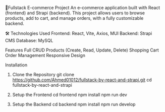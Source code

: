 🚀Fullstack E-commerce Project
An e-commerce application built with React (frontend) and Strapi (backend).
This project allows users to browse products, add to cart, and manage orders, with a fully customizable backend.

🛠 Technologies Used
Frontend: React, Vite, Axios, MUI
Backend: Strapi CMS
Database: MySQL

Features
Full CRUD Products (Create, Read, Update, Delete)
Shopping Cart
Order Management
Responsive Design

Installation
1. Clone the Repository
git clone https://github.com/Ahmed01012/fullstack-by-react-and-strapi.git
cd fullstack-by-react-and-strapi

2. Setup the Frontend
cd frontend
npm install
npm run dev

3. Setup the Backend
cd backend
npm install
npm run develop


